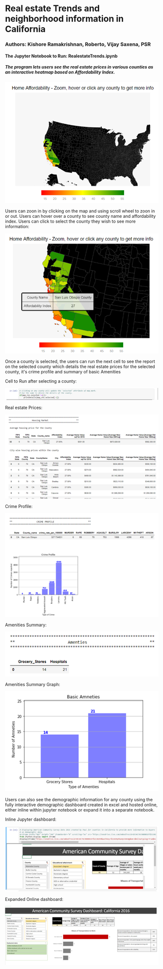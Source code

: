 # Real estate Trends and neighborhood information in California
### Authors: Kishore Ramakrishnan, Roberto, Vijay Saxena, PSR

#### The Jupyter Notebook to Run: RealestateTrends.ipynb
##### The program lets users see the real estate prices in various counties as an interactive heatmap based on Affordability Index.


[Initial_Map]: Images/Initial_Map.PNG "Initial Map"
[Zoomed_Map]: Images/Zoomed_Map.PNG "Zoomed Map"
[Realestate_info]: Images/Realestate_info.png "Real Estate Info"
[CrimeProfile]: Images/CrimeProfile.PNG "Crime Profile"
[Demographic_info_jupyter]: Images/Demographic_info_jupyter.PNG "Demographic Info"
[Demo_Expanded]: Images/Demo_Expanded.PNG "Demographic Info Expanded into seperate page"
[GroceryStore_Summary]: Images/GroceryStore_Summary.PNG "Amenties Summary"
[Amneties_Graph]: Images/Amneties_Graph.PNG "Amenties Graph"
[Cell_to_Run]: Images/Cell_to_Run.PNG "Cell to Run after selecting county"

![alt text][Initial_Map]

Users can zoon in by clicking on the map and using scroll wheel to zoon in or out.
Users can hover over a county to see county name and affordability index. Users can click to select the county they wish to see more information:

![alt text][Zoomed_Map]

Once a county is selected, the users can run the next cell to see the report on the selected county which details the real estate prices for the selected county, it's crime profile and summary of basic Amenities

Cell to Run after selecting a county:

![alt text][Cell_to_Run]


Real estate Prices:

![alt text][Realestate_info]

Crime Profile:

![alt text][CrimeProfile]

Amenities Summary:

![alt text][GroceryStore_Summary]

Amenities Summary Graph:

![alt text][Amneties_Graph]


Users can also see the demographic information for any county using the fully interactive demographic dashboard created in excel and hosted online, either inline within jupyter notebook or expand it into a separate notebook.

Inline Jupyter dashboard:

![alt text][Demographic_info_jupyter]

Expanded Online dashboard:

![alt text][Demo_Expanded]





